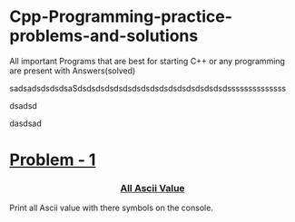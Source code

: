# Cpp-Programming-practice-problems-and-solutions
All important Programs that are best for starting C++ or any programming are present with Answers(solved)


sadsadsdsdsdsaSdsdsdsdsdsdsdsdsdsdsdsdsdsdsdsdsdssssssssssssss

dsadsd

dasdsad





<a href="./All%20ASCII%20values"><h1>Problem - 1</h1></a>














<a href="./All%20ASCII%20values/All%20ASCII%20values.cpp"><h3 align="center" >All Ascii Value  </h3></a>
Print all Ascii value with there symbols on the console.


